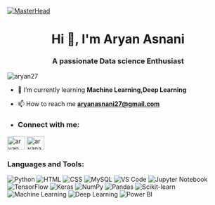 [![MasterHead](https://img.freepik.com/free-vector/hand-drawn-artificial-intelligence-twitch-banner_23-2150359296.jpg?t=st=1745505684~exp=1745509284~hmac=6906d1c9e49d63f6a010c6424709811e12d0d6672ed7d69ba2a294fe96de3645&w=1380)](https://github.com/aryanasnani27/aryan27)
<h1 align="center">Hi 👋, I'm Aryan Asnani</h1>
<h3 align="center">A passionate Data science Enthusiast</h3>
<p align="left"> <img src="https://komarev.com/ghpvc/?username=aryanasnani27&label=Profile%20views&color=0e75b6&style=flat" alt="aryan27" /> </p>

- 🌱 I’m currently learning **Machine Learning,Deep Learning**

-  📫 How to reach me **aryanasnani27@gmail.com**

-  <h3 align="left">Connect with me:</h3>
<p align="left">
<a href="https://www.linkedin.com/in/aryan-asnani-zaz27/" target="blank"><img align="center" src="https://raw.githubusercontent.com/rahuldkjain/github-profile-readme-generator/master/src/images/icons/Social/linked-in-alt.svg" alt="aryan asnani" height="30" width="40" /></a>
<a href="https://leetcode.com/u/aryanasnani27/" target="blank"><img align="center" src="https://raw.githubusercontent.com/rahuldkjain/github-profile-readme-generator/master/src/images/icons/Social/leet-code.svg" alt="aryanasnani27" height="30" width="40" /></a>
</p>

<h3 align="left">Languages and Tools:</h3>
<p align="left">
  <img src="https://img.shields.io/badge/Python-3776AB?style=for-the-badge&logo=python&logoColor=white" alt="Python" />
  <img src="https://img.shields.io/badge/HTML5-E34F26?style=for-the-badge&logo=html5&logoColor=white" alt="HTML" />
  <img src="https://img.shields.io/badge/CSS3-1572B6?style=for-the-badge&logo=css3&logoColor=white" alt="CSS" />
  <img src="https://img.shields.io/badge/MySQL-4479A1?style=for-the-badge&logo=mysql&logoColor=white" alt="MySQL" />
  <img src="https://img.shields.io/badge/VS%20Code-007ACC?style=for-the-badge&logo=visual-studio-code&logoColor=white" alt="VS Code" />
  <img src="https://img.shields.io/badge/Jupyter-F37626?style=for-the-badge&logo=jupyter&logoColor=white" alt="Jupyter Notebook" />
  <img src="https://img.shields.io/badge/TensorFlow-FF6F00?style=for-the-badge&logo=tensorflow&logoColor=white" alt="TensorFlow" />
  <img src="https://img.shields.io/badge/Keras-D00000?style=for-the-badge&logo=keras&logoColor=white" alt="Keras" />
  <img src="https://img.shields.io/badge/Numpy-013243?style=for-the-badge&logo=numpy&logoColor=white" alt="NumPy" />
  <img src="https://img.shields.io/badge/Pandas-150458?style=for-the-badge&logo=pandas&logoColor=white" alt="Pandas" />
  <img src="https://img.shields.io/badge/Scikit--Learn-F7931E?style=for-the-badge&logo=scikit-learn&logoColor=white" alt="Scikit-learn" />
  <img src="https://img.shields.io/badge/Machine%20Learning-009688?style=for-the-badge" alt="Machine Learning" />
  <img src="https://img.shields.io/badge/Deep%20Learning-673AB7?style=for-the-badge" alt="Deep Learning" />
  <img src="https://img.shields.io/badge/Power%20BI-F2C811?style=for-the-badge&logo=powerbi&logoColor=black" alt="Power BI" />
</p>



